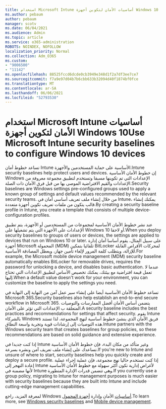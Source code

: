 ```yaml
---
title: استخدام Microsoft Intune أساسيات الأمان لتكوين أجهزة Windows 10
ms.author: pebaum
author: pebaum
manager: scotv
ms.date: 06/04/2021
ms.audience: Admin
ms.topic: article
ms.service: o365-administration
ROBOTS: NOINDEX, NOFOLLOW
localization_priority: Normal
ms.collection: Adm_O365
ms.custom:
- "9006500"
- "11142"
ms.openlocfilehash: 88525fccd6dcde0cb3949e348d1f2a7df3ee7ce7
ms.sourcegitcommit: f7a9e97d04b7b6cbb633b32094d40f1874bf0fce
ms.translationtype: MT
ms.contentlocale: ar-SA
ms.lasthandoff: 06/06/2021
ms.locfileid: "52793530"
---
```

# <a name="use-microsoft-intune-security-baselines-to-configure-windows-10-devices"></a><span data-ttu-id="98f6e-102">استخدام Microsoft Intune أساسيات الأمان لتكوين أجهزة Windows 10</span><span class="sxs-lookup"><span data-stu-id="98f6e-102">Use Microsoft Intune security baselines to configure Windows 10 devices</span></span>

<span data-ttu-id="98f6e-103">تساعد خطوط أمان Intune الأساسية على حماية المستخدمين والأجهزة.</span><span class="sxs-lookup"><span data-stu-id="98f6e-103">Intune security baselines help protect users and devices.</span></span> <span data-ttu-id="98f6e-104">إن خطوط الأمان الأساسية Windows الإعدادات التي تم تكوينها مسبقا وتستخدم لتطبيق مجموعة معروفة من الإعدادات والقيم الافتراضية الموصى بها من قبل فرق الأمان ذات الصلة.</span><span class="sxs-lookup"><span data-stu-id="98f6e-104">Security baselines are Windows settings pre-configured groups used to apply a known group of settings and default values recommended by the relevant security teams.</span></span> <span data-ttu-id="98f6e-105">من خلال إنشاء ملف تعريف أساسي أمان في Intune، يمكنك إنشاء قالب يتكون من ملفات تعريف تكوين أجهزة متعددة.</span><span class="sxs-lookup"><span data-stu-id="98f6e-105">By creating a security baseline profile in Intune, you create a template that consists of multiple device-configuration profiles.</span></span>

<span data-ttu-id="98f6e-106">عند نشر خطوط الأمان الأساسية لمجموعات من المستخدمين أو الأجهزة، يتم تطبيق الإعدادات على الأجهزة التي يتم تشغيلها على Windows 10 أو لاحقا.</span><span class="sxs-lookup"><span data-stu-id="98f6e-106">When you deploy security baselines to groups of users or devices, the settings are applied to devices that run on Windows 10 or later.</span></span> <span data-ttu-id="98f6e-107">على سبيل المثال، يقوم أساسا أمان إدارة أجهزة Microsoft المحمولة (MDM) تلقائيا بتمكين BitLocker لمحركات الأقراص القابلة للإزالة، ويتطلب كلمة المرور لإلغاء تأمين جهاز، ويعطل المصادقة الأساسية.</span><span class="sxs-lookup"><span data-stu-id="98f6e-107">For example, the Microsoft mobile device management (MDM) security baseline automatically enables BitLocker for removable drives, requires the password for unlocking a device, and disables basic authentication.</span></span> <span data-ttu-id="98f6e-108">عندما لا تعمل قيمة افتراضية مع بيئتك، يمكنك تخصيص الأساس لتطبيق الإعدادات التي تحتاج إليها.</span><span class="sxs-lookup"><span data-stu-id="98f6e-108">When a default value doesn't work for your environment, you can customize the baseline to apply the settings you need.</span></span>

<span data-ttu-id="98f6e-109">تساعد خطوط الأمان الأساسية أيضا على إنشاء سير عمل آمن من النهاية إلى النهاية في Microsoft 365.</span><span class="sxs-lookup"><span data-stu-id="98f6e-109">Security baselines also help establish an end-to-end secure workflow in Microsoft 365.</span></span> <span data-ttu-id="98f6e-110">يتضمن أساس الأمان أفضل الممارسات والتوصيات المتعلقة ب الإعدادات التي تؤثر على الأمان.</span><span class="sxs-lookup"><span data-stu-id="98f6e-110">A security baseline includes the best practices and recommendations for settings that affect security.</span></span> <span data-ttu-id="98f6e-111">يقوم Intune بالشركاء Windows فريق الأمان الذي ينشئ خطوط أساسية لنهج المجموعة، لذا تستند هذه التوصيات إلى إرشادات قوية وتجربة واسعة النطاق.</span><span class="sxs-lookup"><span data-stu-id="98f6e-111">Intune partners with the Windows security team that creates baselines for group policies, so these recommendations are based on solid guidance and extensive experience.</span></span>

<span data-ttu-id="98f6e-112">إذا كنت جديدا في Intune وغير متأكد من مكان البدء، فإن خطوط الأمان الأساسية تساعدك على إنشاء ملف تعريف آمن ونشره بسرعة.</span><span class="sxs-lookup"><span data-stu-id="98f6e-112">If you're new to Intune and unsure of where to start, security baselines help you quickly create and deploy a secure profile.</span></span> <span data-ttu-id="98f6e-113">إذا كنت تستخدم حاليا نهج مجموعة، فإن عملية إجراء عملية إعادة التهجر إلى Intune لأغراض إدارية تكون أكثر سهولة مع خطوط الأمان الأساسية لأنها مضمنة في Intune وهي تتضمن قدرات الإدارة المتطورة.</span><span class="sxs-lookup"><span data-stu-id="98f6e-113">If you currently use a group policy, migrating to Intune for management purposes is much easier with security baselines because they are built into Intune and include cutting-edge management capabilities.</span></span>

<span data-ttu-id="98f6e-114">لمعرفة المزيد، راجع Windows [أساسيات](/windows/security/threat-protection/windows-security-baselines) الأمان وإدارة [أجهزة المحمول](/windows/client-management/mdm/).</span><span class="sxs-lookup"><span data-stu-id="98f6e-114">To learn more, see [Windows security baselines](/windows/security/threat-protection/windows-security-baselines) and [Mobile device management](/windows/client-management/mdm/).</span></span>

